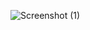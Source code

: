 ![Screenshot (1)](https://github.com/muhindi-id/React/assets/152690774/c9eb5e35-dd6a-4447-9f17-da8066371290)
